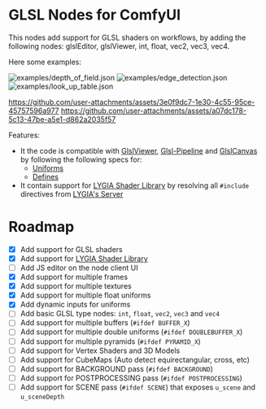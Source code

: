 # GLSL Nodes for ComfyUI

This nodes add support for GLSL shaders on workflows, by adding the following nodes: glslEditor, glslViewer, int, float, vec2, vec3, vec4.

Here some examples:

![examples/depth_of_field.json](https://github.com/user-attachments/assets/5ef20d7b-ac2a-4682-a052-ae8a52c9be84)
![examples/edge_detection.json](https://github.com/user-attachments/assets/32e31f24-d988-474f-a0bb-b8599c0babc0)
![examples/look_up_table.json](https://github.com/user-attachments/assets/41f607fd-1602-4bde-8700-1e039f78f9ee)

https://github.com/user-attachments/assets/3e0f9dc7-1e30-4c55-95ce-45757596a977
https://github.com/user-attachments/assets/a07dc178-5c13-47be-a5e1-d862a2035f57

Features:

* It the code is compatible with [GlslViewer](https://github.com/patriciogonzalezvivo/glslViewer), [Glsl-Pipeline](https://github.com/patriciogonzalezvivo/glsl-pipeline/) and [GlslCanvas](https://marketplace.visualstudio.com/items?itemName=circledev.glsl-canvas) by following the following specs for:
  * [Uniforms](https://github.com/patriciogonzalezvivo/glslViewer/wiki/GlslViewer-UNIFORMS)
  * [Defines](https://github.com/patriciogonzalezvivo/glslViewer/wiki/GlslViewer-DEFINES)
* It contain support for [LYGIA Shader Library](https://lygia.xyz/) by resolving all `#include` directives from [LYGIA's Server](https://lygia.xyz/)

# Roadmap

- [x] Add support for GLSL shaders
- [x] Add support for [LYGIA Shader Library](https://lygia.xyz/)
- [ ] Add JS editor on the node client UI
- [x] Add support for multiple frames
- [x] Add support for multiple textures
- [x] Add support for multiple float uniforms
- [x] Add dynamic inputs for uniforms
- [ ] Add basic GLSL type nodes: `int`, `float`, `vec2`, `vec3` and `vec4`
- [ ] Add support for multiple buffers (`#ifdef BUFFER_X`)
- [ ] Add support for multiple double uniforms (`#ifdef DOUBLEBUFFER_X`)
- [ ] Add support for multiple pyramids (`#ifdef PYRAMID_X`)
- [ ] Add support for Vertex Shaders and 3D Models
- [ ] Add support for CubeMaps (Auto detect equirectangular, cross, etc)
- [ ] Add support for BACKGROUND pass (`#ifdef BACKGROUND`)
- [ ] Add support for POSTPROCESSING pass (`#ifdef POSTPROCESSING`)
- [ ] Add support for SCENE pass (`#ifdef SCENE`) that exposes `u_scene` and `u_sceneDepth`
